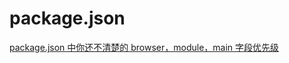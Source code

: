 # package.json

[package.json 中你还不清楚的 browser，module，main 字段优先级](https://www.cnblogs.com/qianxiaox/p/14041717.html)
